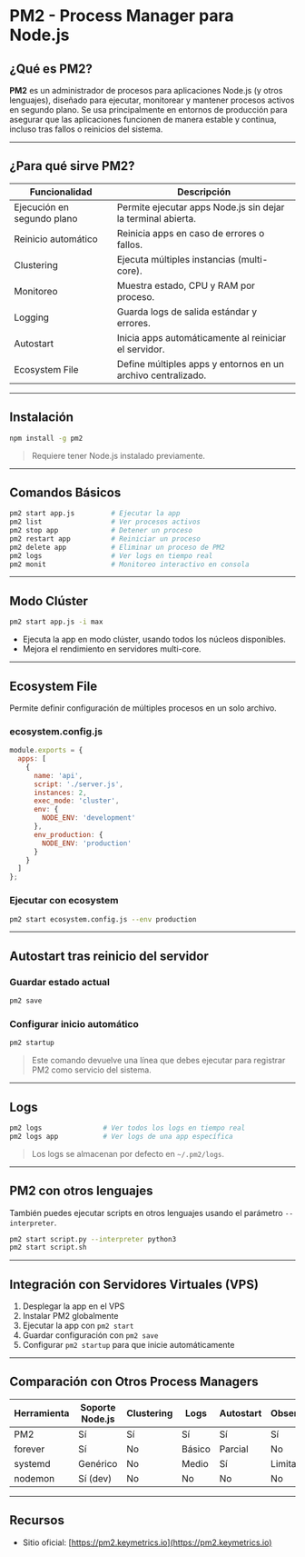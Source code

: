 
# PM2 - Process Manager para Node.js

## ¿Qué es PM2?

**PM2** es un administrador de procesos para aplicaciones Node.js (y otros lenguajes), diseñado para ejecutar, monitorear y mantener procesos activos en segundo plano. Se usa principalmente en entornos de producción para asegurar que las aplicaciones funcionen de manera estable y continua, incluso tras fallos o reinicios del sistema.

---

## ¿Para qué sirve PM2?

| Funcionalidad              | Descripción                                                                 |
|----------------------------|-----------------------------------------------------------------------------|
| Ejecución en segundo plano | Permite ejecutar apps Node.js sin dejar la terminal abierta.               |
| Reinicio automático        | Reinicia apps en caso de errores o fallos.                                 |
| Clustering                 | Ejecuta múltiples instancias (multi-core).                                 |
| Monitoreo                  | Muestra estado, CPU y RAM por proceso.                                     |
| Logging                    | Guarda logs de salida estándar y errores.                                  |
| Autostart                  | Inicia apps automáticamente al reiniciar el servidor.                      |
| Ecosystem File             | Define múltiples apps y entornos en un archivo centralizado.               |

---

## Instalación

```bash
npm install -g pm2
```

> Requiere tener Node.js instalado previamente.

---

## Comandos Básicos

```bash
pm2 start app.js         # Ejecutar la app
pm2 list                 # Ver procesos activos
pm2 stop app             # Detener un proceso
pm2 restart app          # Reiniciar un proceso
pm2 delete app           # Eliminar un proceso de PM2
pm2 logs                 # Ver logs en tiempo real
pm2 monit                # Monitoreo interactivo en consola
```

---

## Modo Clúster

```bash
pm2 start app.js -i max
```

- Ejecuta la app en modo clúster, usando todos los núcleos disponibles.
- Mejora el rendimiento en servidores multi-core.

---

## Ecosystem File

Permite definir configuración de múltiples procesos en un solo archivo.

### ecosystem.config.js

```js
module.exports = {
  apps: [
    {
      name: 'api',
      script: './server.js',
      instances: 2,
      exec_mode: 'cluster',
      env: {
        NODE_ENV: 'development'
      },
      env_production: {
        NODE_ENV: 'production'
      }
    }
  ]
};
```

### Ejecutar con ecosystem

```bash
pm2 start ecosystem.config.js --env production
```

---

## Autostart tras reinicio del servidor

### Guardar estado actual

```bash
pm2 save
```

### Configurar inicio automático

```bash
pm2 startup
```

> Este comando devuelve una línea que debes ejecutar para registrar PM2 como servicio del sistema.

---

## Logs

```bash
pm2 logs               # Ver todos los logs en tiempo real
pm2 logs app           # Ver logs de una app específica
```

> Los logs se almacenan por defecto en `~/.pm2/logs`.

---

## PM2 con otros lenguajes

También puedes ejecutar scripts en otros lenguajes usando el parámetro `--interpreter`.

```bash
pm2 start script.py --interpreter python3
pm2 start script.sh
```

---

## Integración con Servidores Virtuales (VPS)

1. Desplegar la app en el VPS
2. Instalar PM2 globalmente
3. Ejecutar la app con `pm2 start`
4. Guardar configuración con `pm2 save`
5. Configurar `pm2 startup` para que inicie automáticamente

---

## Comparación con Otros Process Managers

| Herramienta | Soporte Node.js | Clustering | Logs | Autostart | Observabilidad |
|-------------|------------------|------------|------|-----------|----------------|
| PM2         | Sí               | Sí         | Sí   | Sí        | Sí             |
| forever     | Sí               | No         | Básico| Parcial   | No             |
| systemd     | Genérico         | No         | Medio| Sí        | Limitado       |
| nodemon     | Sí (dev)         | No         | No   | No        | No             |

---

## Recursos

- Sitio oficial: [https://pm2.keymetrics.io](https://pm2.keymetrics.io)
